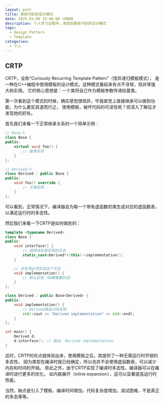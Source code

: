 ```yaml
---
layout: post
title: 那些巧妙的设计模式
date: 2025-01-09 15:00:00 +0800
description: 个人学习过程中，发现的那些巧妙的设计模式
tags:
  - Design Pattern
  - Template
categories:
  - 个人
---
```


## CRTP

CRTP，全称“Curiously Recurring Template Pattern”（怪异递归模板模式），
是一种在C++编程中使用模板的设计模式。这种模式看起来有点不寻常，但非常强大和实用。
它的核心思想是：一个类将自己作为模板参数传递给基类。

第一次看到这个模式的时候，确实感觉很怪异，毕竟直觉上直接继承可以做到功能，为什么要反其道而行之，
使用模板，破坏代码的可读性呢？但深入了解后才发现他的好处。

首先我们来看一下正常继承关系的一个简单示例：

```c++
// Base.h
class Base {
public:
    virtual void foo() {
        // 基类实现
    }
};

// Derived.h
class Derived : public Base {
public:
    void foo() override {
        // 子类实现
    }
};
```

可以看到，正常情况下，编译器会为每一个带有虚函数的类生成对应的虚函数表，以满足运行时的多态性。

然后我们来看一下CRTP是如何做到的：

```c++
template <typename Derived>
class Base {
public:
    void interface() {
        // 调用派生类实现的方法
        static_cast<Derived*>(this)->implementation();
    }

    // 派生类必须实现这个方法
    void implementation() {
        // 默认实现（如果需要的话）
    }
};

class Derived : public Base<Derived> {
public:
    void implementation() {
        // Derived类自己的实现
        std::cout << "Derived implementation" << std::endl;
    }
};

int main() {
    Derived d;
    d.interface(); // 输出: Derived implementation
}
```

这时，CRTP的优点就体验出来，使用模板之后，其提供了一种无需运行时开销的多态性，
因为类型在编译时就已经确定，所以也并不会使用虚函数表，可以减少内存和时间的开销。
除此之外，由于CRTP实现了编译时多态性，编译器可以在编译时进行更多的优化，
如内联展开（inline expansion），这可以显著提高运行时性能。

当然，缺点是引入了模板，编译时间增加，代码复杂度增加，调试困难，不是真正的多态等等。